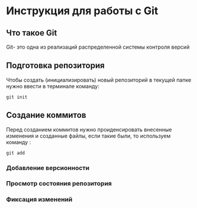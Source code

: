 # **Инструкция для работы с Git**

## Что такое Git
Git- это одна из реализаций распределенной системы контроля версий
## Подготовка репозитория

Чтобы создать (инициализировать) новый репозиторий в текущей папке нужно ввести в терминале команду:

    git init

## Создание коммитов

Перед созданием коммитов нужно проиденсировать внесенные изменения и созданные файлы, если такие были, то используем команду :

    git add

### Добавление версионности

### Просмотр состояния репозитория

### Фиксация изменений
